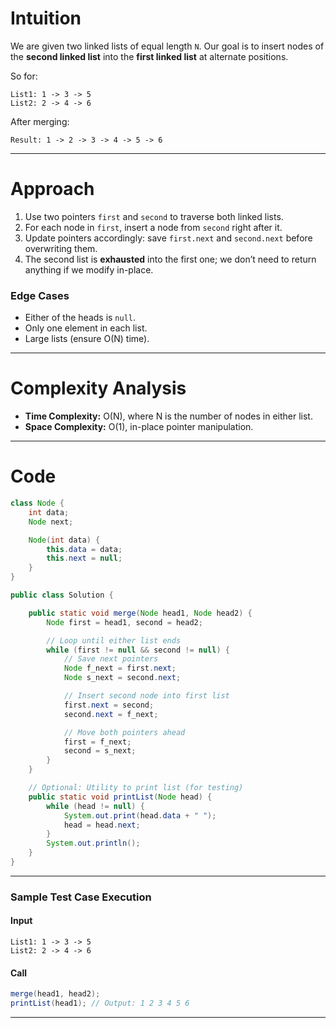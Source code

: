 # Intuition

We are given two linked lists of equal length `N`. Our goal is to insert nodes of the **second linked list** into the **first linked list** at alternate positions.

So for:
```
List1: 1 -> 3 -> 5
List2: 2 -> 4 -> 6
```

After merging:
```
Result: 1 -> 2 -> 3 -> 4 -> 5 -> 6
```

---

# Approach

1. Use two pointers `first` and `second` to traverse both linked lists.
2. For each node in `first`, insert a node from `second` right after it.
3. Update pointers accordingly: save `first.next` and `second.next` before overwriting them.
4. The second list is **exhausted** into the first one; we don’t need to return anything if we modify in-place.

### Edge Cases

- Either of the heads is `null`.
- Only one element in each list.
- Large lists (ensure O(N) time).

---

# Complexity Analysis

- **Time Complexity:** O(N), where N is the number of nodes in either list.
- **Space Complexity:** O(1), in-place pointer manipulation.

---

# Code

```java
class Node {
    int data;
    Node next;

    Node(int data) {
        this.data = data;
        this.next = null;
    }
}

public class Solution {

    public static void merge(Node head1, Node head2) {
        Node first = head1, second = head2;

        // Loop until either list ends
        while (first != null && second != null) {
            // Save next pointers
            Node f_next = first.next;
            Node s_next = second.next;

            // Insert second node into first list
            first.next = second;
            second.next = f_next;

            // Move both pointers ahead
            first = f_next;
            second = s_next;
        }
    }

    // Optional: Utility to print list (for testing)
    public static void printList(Node head) {
        while (head != null) {
            System.out.print(head.data + " ");
            head = head.next;
        }
        System.out.println();
    }
}
```

---

### **Sample Test Case Execution**

#### Input
```
List1: 1 -> 3 -> 5
List2: 2 -> 4 -> 6
```

#### Call
```java
merge(head1, head2);
printList(head1); // Output: 1 2 3 4 5 6
```

---
